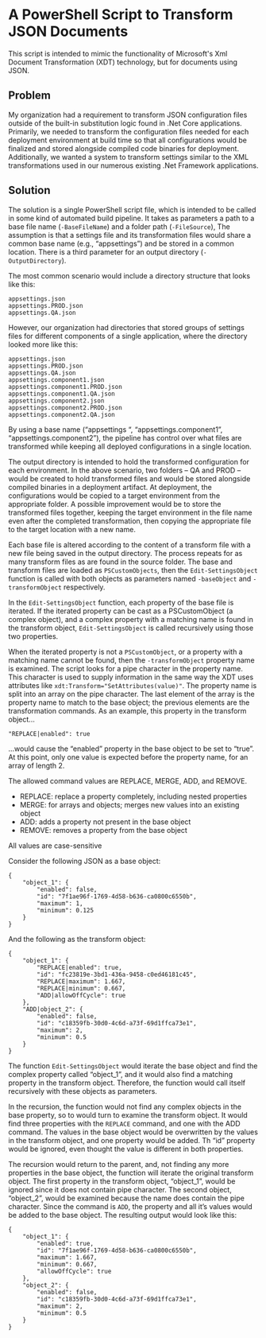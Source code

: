 # A PowerShell Script to Transform JSON Documents
This script is intended to mimic the functionality of Microsoft's Xml Document Transformation (XDT) technology, but for documents using JSON.

## Problem
My organization had a requirement to transform JSON configuration files outside of the built-in substitution logic found in .Net Core applications. Primarily, we needed to transform the configuration files needed for each deployment environment at build time so that all configurations would be finalized and stored alongside compiled code binaries for deployment.  Additionally, we wanted a system to transform settings similar to the XML transformations used in our numerous existing .Net Framework applications. 
## Solution
The solution is a single PowerShell script file, which is intended to be called in some kind of automated build pipeline. It takes as parameters a path to a base file name (`-BaseFileName`) and a folder path (`-FileSource`), The assumption is that a settings file and its transformation files would share a common base name (e.g., “appsettings”) and be stored in a common location. There is a third parameter for an output directory (`-OutputDirectory`).

The most common scenario would include a directory structure that looks like this:

```
appsettings.json
appsettings.PROD.json
appsettings.QA.json
```

However, our organization had directories that stored groups of settings files for different components of a single application, where the directory looked more like this:

```
appsettings.json
appsettings.PROD.json
appsettings.QA.json
appsettings.component1.json
appsettings.component1.PROD.json
appsettings.component1.QA.json
appsettings.component2.json
appsettings.component2.PROD.json
appsettings.component2.QA.json
```

By using a base name (“appsettings “, “appsettings.component1”,  “appsettings.component2”), the pipeline has control over what files are transformed while keeping all deployed configurations in a single location.

The output directory is intended to hold the transformed configuration for each environment. In the above scenario, two folders – QA and PROD – would be created to hold transformed files and would be stored alongside compiled binaries in a deployment artifact. At deployment, the configurations would be copied to a target environment from the appropriate folder. A possible improvement would be to store the transformed files together, keeping the target environment in the file name even after the completed transformation, then copying the appropriate file to the target location with a new name.

Each base file is altered according to the content of a transform file with a new file being saved in the output directory. The process repeats for as many transform files as are found in the source folder. The base and transform files are loaded as `PSCustomObjects`, then the `Edit-SettingsObject` function is called with both objects as parameters named `-baseObject` and `-transformObject` respectively. 

In the `Edit-SettingsObject` function, each property of the base file is iterated. If the iterated property can be cast as a PSCustomObject (a complex object), and a complex property with a matching name is found in the transform object, `Edit-SettingsObject` is called recursively using those two properties.

When the iterated property is not a `PSCustomObject`, or a property with a matching name cannot be found, then the `-transformObject` property name is examined. The script looks for a pipe character in the property name. This character is used to supply information in the same way the XDT uses attributes like `xdt:Transform="SetAttributes(value)"`. The property name is split into an array on the pipe character. The last element of the array is the property name to match to the base object; the previous elements are the transformation commands. As an example, this property in the transform object...

`"REPLACE|enabled": true`

...would cause the “enabled” property in the base object to be set to “true”. At this point, only one value is expected before the property name, for an array of length 2.

The allowed command values are REPLACE, MERGE, ADD, and REMOVE.

- REPLACE: replace a property completely, including nested properties
- MERGE: for arrays and objects; merges new values into an existing object
- ADD: adds a property not present in the base object
- REMOVE: removes a property from the base object

All values are case-sensitive

Consider the following JSON as a base object:

```
{
    "object_1": {
        "enabled": false,
        "id": "7f1ae96f-1769-4d58-b636-ca0800c6550b",
        "maximum": 1,
        "minimum": 0.125
    }
}
```

And the following as the transform object:

```
{
    "object_1": {
        "REPLACE|enabled": true,
        "id": "fc23819e-3bd1-436a-9458-c0ed46181c45",
        "REPLACE|maximum": 1.667,
        "REPLACE|minimum": 0.667,
        "ADD|allowOffCycle": true
    },
    "ADD|object_2": {
        "enabled": false,
        "id": "c18359fb-30d0-4c6d-a73f-69d1ffca73e1",
        "maximum": 2,
        "minimum": 0.5
    }
}
```

The function `Edit-SettingsObject` would iterate the base object and find the complex property called “object_1”, and it would also find a matching property in the transform object. Therefore, the function would call itself recursively with these objects as parameters. 

In the recursion, the function would not find any complex objects in the base property, so to would turn to examine the transform object. It would find three properties with the `REPLACE` command, and one with the ADD command. The values in the base object would be overwritten by the values in the transform object, and one property would be added. Th “id” property would be ignored, even thought the value is different in both properties.

The recursion would return to the parent, and, not finding any more properties in the base object, the function will iterate the original transform object. The first property in the transform object, “object_1”, would be ignored since it does not contain pipe character. The second object, “object_2”, would be examined because the name does contain the pipe character. Since the command is `ADD`, the property and all it’s values would be added to the base object. The resulting output would look like this:

```
{
    "object_1": {
        "enabled": true,
        "id": "7f1ae96f-1769-4d58-b636-ca0800c6550b",
        "maximum": 1.667,
        "minimum": 0.667,
        "allowOffCycle": true
    },
    "object_2": {
        "enabled": false,
        "id": "c18359fb-30d0-4c6d-a73f-69d1ffca73e1",
        "maximum": 2,
        "minimum": 0.5
    }
}
```

